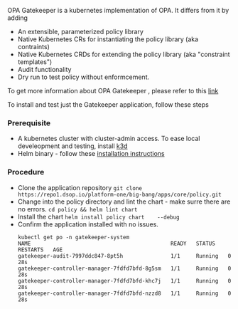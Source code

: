 OPA Gatekeeper is a kubernetes implementation of OPA.  It differs from it by adding 
*  An extensible, parameterized policy library
*  Native Kubernetes CRs for instantiating the policy library (aka contraints)
*  Native Kubernetes CRDs for extending the policy library (aka "constraint templates")
*  Audit functionality 
*  Dry run to test policy without enformcement. 

To get more information about OPA Gatekeeper , please refer to this [link](https://github.com/open-policy-agent/gatekeeper)

To install and test just the Gatekeeper application, follow these steps 

### Prerequisite 
* A kubernetes cluster with cluster-admin access. To ease local develeopment and testing, install [k3d](https://k3d.io)
* Helm binary - follow these [installation instructions](https://helm.sh/docs/intro/install/)

### Procedure 
*  Clone the application repository 
   `git clone https://repo1.dsop.io/platform-one/big-bang/apps/core/policy.git`
*  Change into the policy directory and lint the chart  - make surre there are no errors. 
   `cd policy && helm lint chart`
*   Install the chart 
    `helm install policy chart    --debug`
*   Confirm the application installed with no issues. 
    ```
    kubectl get po -n gatekeeper-system                               
    NAME                                            READY   STATUS    RESTARTS   AGE
    gatekeeper-audit-7997ddc847-8pt5h               1/1     Running   0          28s
    gatekeeper-controller-manager-7fdfd7bfd-8g5sm   1/1     Running   0          28s
    gatekeeper-controller-manager-7fdfd7bfd-khc7j   1/1     Running   0          28s
    gatekeeper-controller-manager-7fdfd7bfd-nzzd8   1/1     Running   0          28s
    ```
